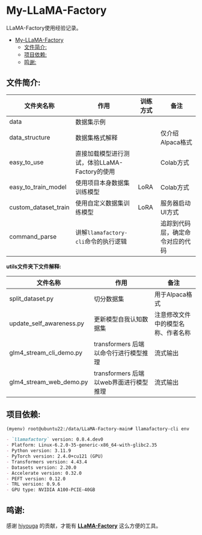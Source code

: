 # My-LLaMA-Factory

LLaMA-Factory使用经验记录。

- [My-LLaMA-Factory](#my-llama-factory)
  - [文件简介:](#文件简介)
  - [项目依赖:](#项目依赖)
  - [鸣谢:](#鸣谢)

## 文件简介:

| 文件夹名称                | 作用                                    | 训练方式   | 备注                        |
|-------------------------|-----------------------------------------|----------|-----------------------------|
| data                    | 数据集示例                                |          |                             |
| data_structure          | 数据集格式解释                             |          | 仅介绍Alpaca格式              |
| easy_to_use             | 直接加载模型进行测试，体验LLaMA-Factory的使用 |          | Colab方式                    |
| easy_to_train_model     | 使用项目本身数据集训练模型                   | LoRA     | Colab方式                    |
| custom_dataset_train    | 使用自定义数据集训练模型                     | LoRA     | 服务器启动UI方式               |
| command_parse           | 讲解`llamafactory-cli`命令的执行逻辑        |           | 追踪到代码层，确定命令对应的代码 |

**utils文件夹下文件解释:**

| 文件名称   | 作用           | 备注                |
|--------------|----------------|---------------------|
| split_dataset.py          | 切分数据集     | 用于Alpaca格式    |
| update_self_awareness.py          | 更新模型自我认知数据集     | 注意修改文件中的模型名称、作者名称    |
| glm4_stream_cli_demo.py          | transformers 后端以命令行进行模型推理     | 流式输出    |
| glm4_stream_web_demo.py          | transformers 后端以web界面进行模型推理     | 流式输出    |


## 项目依赖:

```markdown
(myenv) root@ubuntu22:/data/LLaMA-Factory-main# llamafactory-cli env

- `llamafactory` version: 0.8.4.dev0
- Platform: Linux-6.2.0-35-generic-x86_64-with-glibc2.35
- Python version: 3.11.9
- PyTorch version: 2.4.0+cu121 (GPU)
- Transformers version: 4.43.4
- Datasets version: 2.20.0
- Accelerate version: 0.32.0
- PEFT version: 0.12.0
- TRL version: 0.9.6
- GPU type: NVIDIA A100-PCIE-40GB
```


## 鸣谢:

感谢 [hiyouga](https://github.com/hiyouga) 的贡献，才能有 [**LLaMA-Factory**](https://github.com/hiyouga/LLaMA-Factory) 这么方便的工具。<br>
